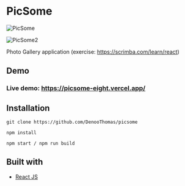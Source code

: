 # PicSome 
![PicSome](https://user-images.githubusercontent.com/110465703/204525371-5cd75a64-11f5-4551-afa3-aaafb8a1f771.png)

![PicSome2](https://user-images.githubusercontent.com/110465703/204525380-d0b5ad82-e3e2-4841-9c13-5493e61bb427.png)

Photo Gallery application (exercise: https://scrimba.com/learn/react)

## Demo
### Live demo: https://picsome-eight.vercel.app/

## Installation

```
git clone https://github.com/DenooThomas/picsome

npm install

npm start / npm run build
```

## Built with
- [React JS](https://reactjs.org/)
